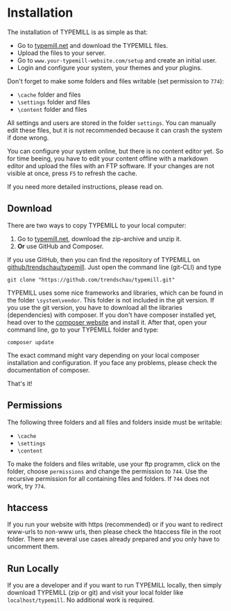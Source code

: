 # Installation

The installation of TYPEMILL is as simple as that: 

- Go to [typemill.net](http://www.typemill.net) and download the TYPEMILL files.
- Upload the files to your server.
- Go to `www.your-typemill-website.com/setup` and create an initial user.
- Login and configure your system, your themes and your plugins. 

Don't forget to make some folders and files writable (set permission to `774`):

- `\cache` folder and files
- `\settings` folder and files
- `\content` folder and files

All settings and users are stored in the folder `settings`. You can manually edit these files, but it is not recommended because it can crash the system if done wrong.

You can configure your system online, but there is no content editor yet. So for time beeing, you have to edit your content offline with a markdown editor and upload the files with an FTP software. If your changes are not visible at once, press `F5` to refresh the cache.

If you need more detailed instructions, please read on.

## Download

There are two ways to copy TYPEMILL to your local computer:

1. Go to [typemill.net](http://www.typemill.net), download the zip-archive and unzip it.
2. **Or** use GitHub and Composer.

If you use GitHub, then you can find the repository of TYPEMILL on [github/trendschau/typemill](https://github/trendschau/typemill). Just open the command line (git-CLI) and type

````
git clone "https://github.com/trendschau/typemill.git"
````

TYPEMILL uses some nice frameworks and libraries, which can be found in the folder `\system\vendor`. This folder is not included in the git version. If you use the git version, you have to download all the libraries (dependencies) with composer. If you don't have composer installed yet, head over to the [composer website](https://getcomposer.org/) and install it. After that, open your command line, go to your TYPEMILL folder and type:

````
composer update
````

The exact command might vary depending on your local composer installation and configuration. If you face any problems, please check the documentation of composer.

That's it!

## Permissions

The following three folders and all files and folders inside must be writable:

- `\cache`
- `\settings`
- `\content`

To make the folders and files writable, use your ftp programm, click on the folder, choose `permissions` and change the permission to `744`. Use the recursive permission for all containing files and folders. If `744` does not work, try `774`.

## htaccess 

If you run your website with https (recommended) or if you want to redirect www-urls to non-www urls, then please check the htaccess file in the root folder. There are several use cases already prepared and you only have to uncomment them. 

## Run Locally

If you are a developer and if you want to run TYPEMILL locally, then simply download TYPEMILL (zip or git) and visit your local folder like `localhost/typemill`. No additional work is required.

